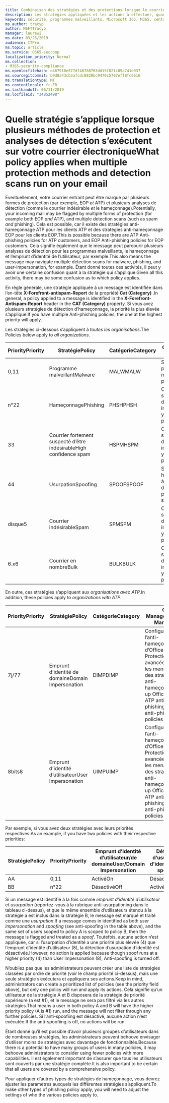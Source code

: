 ```yaml
---
title: Combinaison des stratégies et des protections lorsque le courrier est marqué par un indicateur rouge
description: Les stratégies appliquées et les actions à effectuer, quand le courrier électronique est marqué comme programme malveillant, courrier indésirable, courrier indésirable à confiance élevée, hameçonnage et en bloc par EOP et/ou ATP.
keywords: sécurité, programmes malveillants, Microsoft 365, M365, centre de sécurité, ATP, Microsoft Defender ATP, Office 365 ATP, Azure ATP
ms.author: tracyp
author: MSFTTracyp
manager: laurawi
ms.date: 03/26/2019
audience: ITPro
ms.topic: article
ms.service: O365-seccomp
localization_priority: Normal
ms.collection:
- M365-security-compliance
ms.openlocfilehash: e467910e577df46788763dd15f821c09a741e037
ms.sourcegitcommit: b9d8a43cb3afcdc8820bc9470c5707eff8fc6616
ms.translationtype: MT
ms.contentlocale: fr-FR
ms.lasthandoff: 06/11/2019
ms.locfileid: "34852498"
---
```

# <a name="what-policy-applies-when-multiple-protection-methods-and-detection-scans-run-on-your-email"></a><span data-ttu-id="42887-104">Quelle stratégie s’applique lorsque plusieurs méthodes de protection et analyses de détection s’exécutent sur votre courrier électronique</span><span class="sxs-lookup"><span data-stu-id="42887-104">What policy applies when multiple protection methods and detection scans run on your email</span></span>

<span data-ttu-id="42887-105">Éventuellement, votre courrier entrant peut être marqué par plusieurs formes de protection (par exemple, EOP *et* ATP) et plusieurs analyses de détection (comme le courrier indésirable *et* le hameçonnage).</span><span class="sxs-lookup"><span data-stu-id="42887-105">Potentially, your incoming mail may be flagged by multiple forms of protection (for example both EOP *and* ATP), and multiple detection scans (such as spam *and* phishing).</span></span> <span data-ttu-id="42887-106">Cela est possible, car il existe des stratégies anti-hameçonnage ATP pour les clients ATP et des stratégies anti-hameçonnage EOP pour les clients EOP.</span><span class="sxs-lookup"><span data-stu-id="42887-106">This is possible because there are ATP Anti-phishing policies for ATP customers, and EOP Anti-phishing policies for EOP customers.</span></span> <span data-ttu-id="42887-107">Cela signifie également que le message peut parcourir plusieurs analyses de détection pour les programmes malveillants, le hameçonnage et l’emprunt d’identité de l’utilisateur, par exemple.</span><span class="sxs-lookup"><span data-stu-id="42887-107">This also means the message may navigate multiple detection scans for malware, phishing, and user-impersonation, for example.</span></span> <span data-ttu-id="42887-108">Étant donné toutes ces activités, il peut y avoir une certaine confusion quant à la stratégie qui s’applique.</span><span class="sxs-lookup"><span data-stu-id="42887-108">Given all this activity, there may be some confusion as to which policy applies.</span></span>

<span data-ttu-id="42887-109">En règle générale, une stratégie appliquée à un message est identifiée dans l’en-tête **X-Forefront-antispam-Report** de la propriété **Cat (Category)** .</span><span class="sxs-lookup"><span data-stu-id="42887-109">In general, a policy applied to a message is identified in the **X-Forefront-Antispam-Report** header in the **CAT (Category)** property.</span></span> <span data-ttu-id="42887-110">Si vous avez plusieurs stratégies de détection d’hameçonnage, la priorité la plus élevée s’applique.</span><span class="sxs-lookup"><span data-stu-id="42887-110">If you have multiple Anti-phishing policies, the one at the highest priority will apply.</span></span>

<span data-ttu-id="42887-111">Les stratégies ci-dessous s’appliquent à _toutes les organisations_.</span><span class="sxs-lookup"><span data-stu-id="42887-111">The Policies below apply to _all organizations_.</span></span>

|<span data-ttu-id="42887-112">Priority</span><span class="sxs-lookup"><span data-stu-id="42887-112">Priority</span></span> |<span data-ttu-id="42887-113">Stratégie</span><span class="sxs-lookup"><span data-stu-id="42887-113">Policy</span></span>  |<span data-ttu-id="42887-114">Catégorie</span><span class="sxs-lookup"><span data-stu-id="42887-114">Category</span></span>  |<span data-ttu-id="42887-115">Où Managed</span><span class="sxs-lookup"><span data-stu-id="42887-115">Where Managed</span></span> |
|---------|---------|---------|---------|
|<span data-ttu-id="42887-116">0,1</span><span class="sxs-lookup"><span data-stu-id="42887-116">1</span></span>     | <span data-ttu-id="42887-117">Programme malveillant</span><span class="sxs-lookup"><span data-stu-id="42887-117">Malware</span></span>      | <span data-ttu-id="42887-118">MALW</span><span class="sxs-lookup"><span data-stu-id="42887-118">MALW</span></span>      | <span data-ttu-id="42887-119">Stratégie anti-programme malveillant</span><span class="sxs-lookup"><span data-stu-id="42887-119">Malware policy</span></span>   |
|<span data-ttu-id="42887-120">n°2</span><span class="sxs-lookup"><span data-stu-id="42887-120">2</span></span>     | <span data-ttu-id="42887-121">Hameçonnage</span><span class="sxs-lookup"><span data-stu-id="42887-121">Phishing</span></span>     | <span data-ttu-id="42887-122">PHSH</span><span class="sxs-lookup"><span data-stu-id="42887-122">PHSH</span></span>     | <span data-ttu-id="42887-123">Configuration de vos stratégies de filtrage du courrier indésirable</span><span class="sxs-lookup"><span data-stu-id="42887-123">Configure your spam filter policies</span></span>     |
|<span data-ttu-id="42887-124">3</span><span class="sxs-lookup"><span data-stu-id="42887-124">3</span></span>     | <span data-ttu-id="42887-125">Courrier fortement suspecté d’être indésirable</span><span class="sxs-lookup"><span data-stu-id="42887-125">High confidence spam</span></span>      | <span data-ttu-id="42887-126">HSPM</span><span class="sxs-lookup"><span data-stu-id="42887-126">HSPM</span></span>        | <span data-ttu-id="42887-127">Configuration de vos stratégies de filtrage du courrier indésirable</span><span class="sxs-lookup"><span data-stu-id="42887-127">Configure your spam filter policies</span></span>        |
|<span data-ttu-id="42887-128">4</span><span class="sxs-lookup"><span data-stu-id="42887-128">4</span></span>     | <span data-ttu-id="42887-129">Usurpation</span><span class="sxs-lookup"><span data-stu-id="42887-129">Spoofing</span></span>        | <span data-ttu-id="42887-130">SPOOF</span><span class="sxs-lookup"><span data-stu-id="42887-130">SPOOF</span></span>        | <span data-ttu-id="42887-131">Stratégie anti-hameçonnage, aide à l’usurpation d’identité</span><span class="sxs-lookup"><span data-stu-id="42887-131">Anti-phishing policy, spoof intelligence</span></span>        |
|<span data-ttu-id="42887-132">disque</span><span class="sxs-lookup"><span data-stu-id="42887-132">5</span></span>     | <span data-ttu-id="42887-133">Courrier indésirable</span><span class="sxs-lookup"><span data-stu-id="42887-133">Spam</span></span>         | <span data-ttu-id="42887-134">SPM</span><span class="sxs-lookup"><span data-stu-id="42887-134">SPM</span></span>         | <span data-ttu-id="42887-135">Configuration de vos stratégies de filtrage du courrier indésirable</span><span class="sxs-lookup"><span data-stu-id="42887-135">Configure your spam filter policies</span></span>         |
|<span data-ttu-id="42887-136">6.x</span><span class="sxs-lookup"><span data-stu-id="42887-136">6</span></span>     | <span data-ttu-id="42887-137">Courrier en nombre</span><span class="sxs-lookup"><span data-stu-id="42887-137">Bulk</span></span>         | <span data-ttu-id="42887-138">BULK</span><span class="sxs-lookup"><span data-stu-id="42887-138">BULK</span></span>        | <span data-ttu-id="42887-139">Configuration de vos stratégies de filtrage du courrier indésirable</span><span class="sxs-lookup"><span data-stu-id="42887-139">Configure your spam filter policies</span></span>         |

<span data-ttu-id="42887-140">En outre, ces stratégies s’appliquent aux _organisations avec ATP_.</span><span class="sxs-lookup"><span data-stu-id="42887-140">In addition, these policies apply to _organizations with ATP_.</span></span>

|<span data-ttu-id="42887-141">Priority</span><span class="sxs-lookup"><span data-stu-id="42887-141">Priority</span></span> |<span data-ttu-id="42887-142">Stratégie</span><span class="sxs-lookup"><span data-stu-id="42887-142">Policy</span></span>  |<span data-ttu-id="42887-143">Catégorie</span><span class="sxs-lookup"><span data-stu-id="42887-143">Category</span></span>  |<span data-ttu-id="42887-144">Où Managed</span><span class="sxs-lookup"><span data-stu-id="42887-144">Where Managed</span></span> |
|---------|---------|---------|---------|
|<span data-ttu-id="42887-145">7j/7</span><span class="sxs-lookup"><span data-stu-id="42887-145">7</span></span>     | <span data-ttu-id="42887-146">Emprunt d’identité de domaine</span><span class="sxs-lookup"><span data-stu-id="42887-146">Domain Impersonation</span></span>         | <span data-ttu-id="42887-147">DIMP</span><span class="sxs-lookup"><span data-stu-id="42887-147">DIMP</span></span>         | <span data-ttu-id="42887-148">Configuration de l’anti-hameçonnage d’Office 365 – Protection avancée contre les menaces et des stratégies anti-hameçonnage</span><span class="sxs-lookup"><span data-stu-id="42887-148">Set up Office 365 ATP anti-phishing and anti-phishing policies</span></span>        |
|<span data-ttu-id="42887-149">8bits</span><span class="sxs-lookup"><span data-stu-id="42887-149">8</span></span>     | <span data-ttu-id="42887-150">Emprunt d’identité d’utilisateur</span><span class="sxs-lookup"><span data-stu-id="42887-150">User Impersonation</span></span>        | <span data-ttu-id="42887-151">UIMP</span><span class="sxs-lookup"><span data-stu-id="42887-151">UIMP</span></span>         | <span data-ttu-id="42887-152">Configuration de l’anti-hameçonnage d’Office 365 – Protection avancée contre les menaces et des stratégies anti-hameçonnage</span><span class="sxs-lookup"><span data-stu-id="42887-152">Set up Office 365 ATP anti-phishing and anti-phishing policies</span></span>         |

<span data-ttu-id="42887-153">Par exemple, si vous avez deux stratégies avec leurs priorités respectives:</span><span class="sxs-lookup"><span data-stu-id="42887-153">As an example, if you have two policies with their respective priorities:</span></span>

|<span data-ttu-id="42887-154">Stratégie</span><span class="sxs-lookup"><span data-stu-id="42887-154">Policy</span></span>  |<span data-ttu-id="42887-155">Priority</span><span class="sxs-lookup"><span data-stu-id="42887-155">Priority</span></span>  |<span data-ttu-id="42887-156">Emprunt d’identité d’utilisateur/de domaine</span><span class="sxs-lookup"><span data-stu-id="42887-156">User/Domain Impersonation</span></span>  |<span data-ttu-id="42887-157">Détection d’usurpation d’identité</span><span class="sxs-lookup"><span data-stu-id="42887-157">Anti-spoofing</span></span>  |
|---------|---------|---------|---------|
|<span data-ttu-id="42887-158">A</span><span class="sxs-lookup"><span data-stu-id="42887-158">A</span></span>     | <span data-ttu-id="42887-159">0,1</span><span class="sxs-lookup"><span data-stu-id="42887-159">1</span></span>        | <span data-ttu-id="42887-160">Activé</span><span class="sxs-lookup"><span data-stu-id="42887-160">On</span></span>        |<span data-ttu-id="42887-161">Désactivé</span><span class="sxs-lookup"><span data-stu-id="42887-161">Off</span></span>         |
|<span data-ttu-id="42887-162">B</span><span class="sxs-lookup"><span data-stu-id="42887-162">B</span></span>     | <span data-ttu-id="42887-163">n°2</span><span class="sxs-lookup"><span data-stu-id="42887-163">2</span></span>        | <span data-ttu-id="42887-164">Désactivé</span><span class="sxs-lookup"><span data-stu-id="42887-164">Off</span></span>        | <span data-ttu-id="42887-165">Activé</span><span class="sxs-lookup"><span data-stu-id="42887-165">On</span></span>        |

<span data-ttu-id="42887-166">Si un message est identifié à la fois comme _emprunt d’identité d’utilisateur_ et _usurpation_ (reportez-vous à la rubrique anti-usurpationing dans le tableau ci-dessus), et que le même ensemble d’utilisateurs étendu à la stratégie a est inclus dans la stratégie B, le message est marqué et traité comme une _usurpation_.</span><span class="sxs-lookup"><span data-stu-id="42887-166">If a message comes in identified as both _user impersonation_ and _spoofing_ (see anti-spoofing in the table above), and the same set of users scoped to policy A is scoped to policy B, then the message is flagged and treated as a _spoof_.</span></span> <span data-ttu-id="42887-167">Toutefois, aucune action n’est appliquée, car si l’usurpation d’identité a une priorité plus élevée (4) que l’emprunt d’identité d’utilisateur (8), la détection d’usurpation d’identité est désactivée.</span><span class="sxs-lookup"><span data-stu-id="42887-167">However, no action is applied because though spoof runs at a higher priority (4) than User Impersonation (8), Anti-spoofing is turned off.</span></span>

<span data-ttu-id="42887-168">N’oubliez pas que les administrateurs peuvent créer une liste de stratégies classées par ordre de priorité (voir le champ priorité ci-dessus), mais une seule stratégie s’exécutera et appliquera ses actions.</span><span class="sxs-lookup"><span data-stu-id="42887-168">Keep in mind, administrators can create a prioritized list of policies (see the priority field above), but only one policy will run and apply its actions.</span></span> <span data-ttu-id="42887-169">Cela signifie qu’un utilisateur de la stratégie A et B disposera de la stratégie de priorité supérieure (a est #1), et le message ne sera pas filtré via les autres stratégies.</span><span class="sxs-lookup"><span data-stu-id="42887-169">That means a user in both policy A and B will have the higher priority policy (A is #1) run, and the message will not filter through any further policies.</span></span> <span data-ttu-id="42887-170">Si l’anti-spoofiing est désactivé, aucune action n’est exécutée.</span><span class="sxs-lookup"><span data-stu-id="42887-170">If the anti-spoofiing is off, no actions will be run.</span></span>

<span data-ttu-id="42887-171">Étant donné qu’il est possible d’avoir plusieurs groupes d’utilisateurs dans de nombreuses stratégies, les administrateurs peuvent behoove envisager d’utiliser moins de stratégies avec davantage de fonctionnalités.</span><span class="sxs-lookup"><span data-stu-id="42887-171">Because there is a potential to have many groups of users in many policies, it may behoove administrators to consider using fewer policies with more capabilities.</span></span> <span data-ttu-id="42887-172">Il est également important de s’assurer que tous les utilisateurs sont couverts par une stratégie complète.</span><span class="sxs-lookup"><span data-stu-id="42887-172">It is also important to be certain that all users are covered by a comprehensive policy.</span></span>

<span data-ttu-id="42887-173">Pour appliquer d’autres types de stratégies de hameçonnage, vous devrez ajuster les paramètres auxquels les différentes stratégies s’appliquent.</span><span class="sxs-lookup"><span data-stu-id="42887-173">To make other types of phishing policy apply, you will need to adjust the settings of who the various policies apply to.</span></span>



